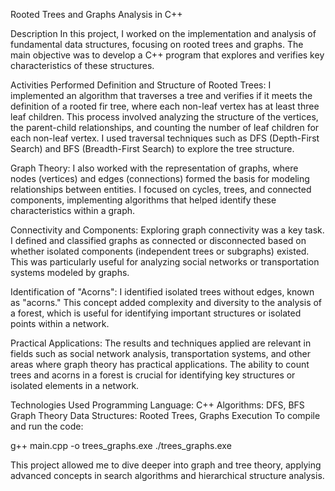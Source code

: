 Rooted Trees and Graphs Analysis in C++ 


Description
In this project, I worked on the implementation and analysis of fundamental data structures, focusing on rooted trees and graphs. The main objective was to develop a C++ program that explores and verifies key characteristics of these structures.

Activities Performed
Definition and Structure of Rooted Trees: I implemented an algorithm that traverses a tree and verifies if it meets the definition of a rooted fir tree, where each non-leaf vertex has at least three leaf children. This process involved analyzing the structure of the vertices, the parent-child relationships, and counting the number of leaf children for each non-leaf vertex. I used traversal techniques such as DFS (Depth-First Search) and BFS (Breadth-First Search) to explore the tree structure.

Graph Theory: I also worked with the representation of graphs, where nodes (vertices) and edges (connections) formed the basis for modeling relationships between entities. I focused on cycles, trees, and connected components, implementing algorithms that helped identify these characteristics within a graph.

Connectivity and Components: Exploring graph connectivity was a key task. I defined and classified graphs as connected or disconnected based on whether isolated components (independent trees or subgraphs) existed. This was particularly useful for analyzing social networks or transportation systems modeled by graphs.

Identification of "Acorns": I identified isolated trees without edges, known as "acorns." This concept added complexity and diversity to the analysis of a forest, which is useful for identifying important structures or isolated points within a network.

Practical Applications: The results and techniques applied are relevant in fields such as social network analysis, transportation systems, and other areas where graph theory has practical applications. The ability to count trees and acorns in a forest is crucial for identifying key structures or isolated elements in a network.

Technologies Used
Programming Language: C++
Algorithms: DFS, BFS
Graph Theory
Data Structures: Rooted Trees, Graphs
Execution
To compile and run the code:

g++ main.cpp -o trees_graphs.exe
./trees_graphs.exe


This project allowed me to dive deeper into graph and tree theory, applying advanced concepts in search algorithms and hierarchical structure analysis.
